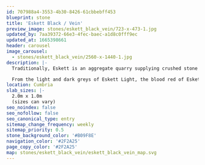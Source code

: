 ```yaml
---
id: 707988a4-3553-4b30-8426-61cbbebff453
blueprint: stone
title: 'Eskett Black / Vein'
preview_image: stones/eskett_black_vein/723-x-473-1.jpg
updated_by: 7aa39372-66e3-4fec-baec-a1d8c0fff9ec
updated_at: 1665398661
header: carousel
image_carousel:
  - stones/eskett_black_vein/2560-x-1440-1.jpg
description: |-
  Traditionally, Eskett is an aggregate quarry supplying crushed stone for industrial applications and there is no history of this limestone being used in buildings. Britannicus Stone has secured access to the polishing beds that contain a variety of intriguing mottled coloured stones and, for the first time, the true beauty of what Eskett quarry has to offer is revealed.

  From the light and dark greys of Eskett Light, the blood red of Eskett Red through to the rare Veined Black, these stones, when cut and polished, produce some of the most beautiful ‘marble’ in the British Isles.
location: Cumbria
slab_sizes: |-
  2.0m x 1.0m
  (sizes can vary)
seo_noindex: false
seo_nofollow: false
seo_canonical_type: entry
sitemap_change_frequency: weekly
sitemap_priority: 0.5
stone_background_color: '#B09F8E'
navigation_color: '#2F2A25'
page_copy_color: '#2F2A25'
map: stones/eskett_black_vein/eskett_black_vein_map.svg
---
```

